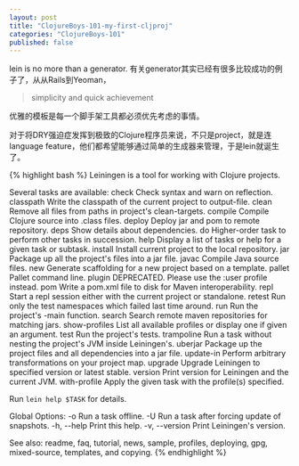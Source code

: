 ```yaml
---
layout: post
title: "ClojureBoys-101-my-first-cljproj"
categories: "ClojureBoys-101"
published: false
---
```


lein is no more than a generator.
有关generator其实已经有很多比较成功的例子了，从从Rails到Yeoman，

> simplicity and quick achievement

优雅的模板是每一个脚手架工具都必须优先考虑的事情。

对于将DRY强迫症发挥到极致的Clojure程序员来说，不只是project，就是连language feature，他们都希望能够通过简单的生成器来管理，于是lein就诞生了。

{% highlight bash %}
Leiningen is a tool for working with Clojure projects.

Several tasks are available:
check               Check syntax and warn on reflection.
classpath           Write the classpath of the current project to output-file.
clean               Remove all files from paths in project's clean-targets.
compile             Compile Clojure source into .class files.
deploy              Deploy jar and pom to remote repository.
deps                Show details about dependencies.
do                  Higher-order task to perform other tasks in succession.
help                Display a list of tasks or help for a given task or subtask.
install             Install current project to the local repository.
jar                 Package up all the project's files into a jar file.
javac               Compile Java source files.
new                 Generate scaffolding for a new project based on a template.
pallet              Pallet command line.
plugin              DEPRECATED. Please use the :user profile instead.
pom                 Write a pom.xml file to disk for Maven interoperability.
repl                Start a repl session either with the current project or standalone.
retest              Run only the test namespaces which failed last time around.
run                 Run the project's -main function.
search              Search remote maven repositories for matching jars.
show-profiles       List all available profiles or display one if given an argument.
test                Run the project's tests.
trampoline          Run a task without nesting the project's JVM inside Leiningen's.
uberjar             Package up the project files and all dependencies into a jar file.
update-in           Perform arbitrary transformations on your project map.
upgrade             Upgrade Leiningen to specified version or latest stable.
version             Print version for Leiningen and the current JVM.
with-profile        Apply the given task with the profile(s) specified.

Run `lein help $TASK` for details.

Global Options:
  -o             Run a task offline.
  -U             Run a task after forcing update of snapshots.
  -h, --help     Print this help.
  -v, --version  Print Leiningen's version.

See also: readme, faq, tutorial, news, sample, profiles, deploying, gpg, mixed-source, templates, and copying.
{% endhighlight %}